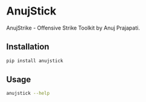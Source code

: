 # AnujStick

AnujStrike - Offensive Strike Toolkit by Anuj Prajapati.

## Installation

```bash
pip install anujstick
```

## Usage

```bash
anujstick --help
```

